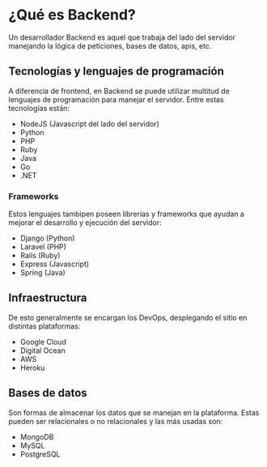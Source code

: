 # ¿Qué es Backend?

Un desarrollador Backend es aquel que trabaja del lado del servidor manejando la lógica de peticiones, bases de datos, apis, etc.

## Tecnologías y lenguajes de programación

A diferencia de frontend, en Backend se puede utilizar multitud de lenguajes de programación para manejar el servidor. Entre estas tecnologías están:

- NodeJS (Javascript del lado del servidor)
- Python
- PHP
- Ruby
- Java
- Go
- .NET

### Frameworks

Estos lenguajes tambipen poseen librerías y frameworks que ayudan a mejorar el desarrollo y ejecución del servidor:

- Django (Python)
- Laravel (PHP)
- Rails (Ruby)
- Express (Javascript)
- Spring (Java)

## Infraestructura

De esto generalmente se encargan los DevOps, desplegando el sitio en distintas plataformas:

- Google Cloud
- Digital Ocean
- AWS
- Heroku

## Bases de datos

Son formas de almacenar los datos que se manejan en la plataforma. Estas pueden ser relacionales o no relacionales y las más usadas son:

- MongoDB
- MySQL
- PostgreSQL

